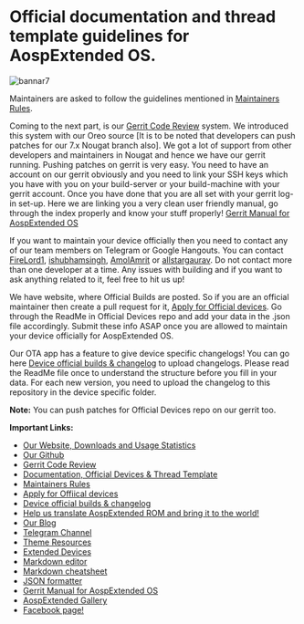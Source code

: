 # **Official documentation and thread template guidelines for AospExtended OS.**


![bannar7](https://raw.githubusercontent.com/AospExtended/Documentation_and_thread-template/9.x/PieBanner.png)





Maintainers are asked to follow the guidelines mentioned in [Maintainers Rules](https://github.com/AospExtended/Documentation_and_thread-template/blob/9.x/Maintainers_Rules.md).

Coming to the next part, is our [Gerrit Code Review](http://gerrit.aospextended.com/) system. We introduced this system with our Oreo source [It is to be noted that developers can push patches for our 7.x Nougat branch also]. We got a lot of support from other developers and maintainers in Nougat and hence we have our gerrit running.
Pushing patches on gerrit is very easy. You need to have an account on our gerrit obviously and you need to link your SSH keys which you have with you on your build-server or your build-machine with your gerrit account. Once you have done that you are all set with your gerrit log-in set-up.
Here we are linking you a very clean user friendly manual, go through the index properly and know your stuff properly! [Gerrit Manual for AospExtended OS](http://gerrit.aospextended.com/Documentation/intro-user.html)

If you want to maintain your device officially then you need to contact any of our team members on Telegram or Google Hangouts. You can contact [FireLord1](https://firelord.github.io/), [ishubhamsingh](https://www.ishubhamsingh.com/), [AmolAmrit](https://goo.gl/hESV7S) or [allstargaurav](https://github.com/allstargaurav). Do not contact more than one developer at a time. Any issues with building and if you want to ask anything related to it, feel free to hit us up!

We have website, where Official Builds are posted. So if you are an official maintainer then create a pull request for it, [Apply for Official devices](https://github.com/AospExtended/official_devices). Go through the ReadMe in Official Devices repo and add your data in the .json file accordingly. Submit these info ASAP once you are allowed to maintain your device officially for AospExtended OS.

Our OTA app has a feature to give device specific changelogs! You can go here [Device official builds & changelog](https://github.com/AospExtended-Devices/official_builds) to upload changelogs. Please read the ReadMe file once to understand the structure before you fill in your data. For each new version, you need to upload the changelog to this repository in the device specific folder.

**Note:** You can push patches for Official Devices repo on our gerrit too.

**Important Links:**

- [Our Website, Downloads and Usage Statistics](http://www.aospextended.com/)
- [Our Github](https://github.com/AospExtended/)  
- [Gerrit Code Review](http://gerrit.aospextended.com/)
- [Documentation, Official Devices & Thread Template](https://github.com/AospExtended/Documentation_and_thread-template/)
- [Maintainers Rules](https://github.com/AospExtended/Documentation_and_thread-template/blob/9.x/Maintainers_Rules.md)
- [Apply for Offiical devices](https://github.com/AospExtended/official_devices)
- [Device official builds & changelog](https://github.com/AospExtended-Devices/official_builds)
- [Help us translate AospExtended ROM and bring it to the world!](http://translate.aospextended.com/)
- [Our Blog](https://blog.aospextended.com/)
- [Telegram Channel](https://telegram.me/aospextended/)
- [Theme Resources](https://github.com/AospExtended/AEX-Scripts/)
- [Extended Devices](https://github.com/AospExtended-devices/)
- [Markdown editor](http://dillinger.io/)
- [Markdown cheatsheet](https://github.com/adam-p/markdown-here/wiki/Markdown-Cheatsheet)
- [JSON formatter](https://jsonformatter.curiousconcept.com/)
- [Gerrit Manual for AospExtended OS](http://gerrit.aospextended.com/Documentation/intro-user.html)
- [AospExtended Gallery](https://aospextended.imgur.com/)
- [Facebook page!](https://www.facebook.com/aospextended/)
